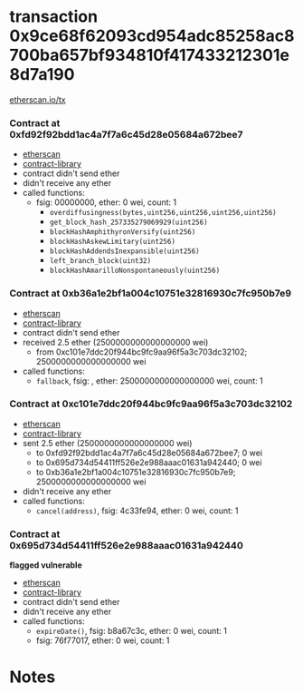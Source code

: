 # transaction 0x9ce68f62093cd954adc85258ac8700ba657bf934810f417433212301e8d7a190

[etherscan.io/tx](https://etherscan.io/tx/0x9ce68f62093cd954adc85258ac8700ba657bf934810f417433212301e8d7a190)


### Contract at 0xfd92f92bdd1ac4a7f7a6c45d28e05684a672bee7

* [etherscan](https://etherscan.io/address/0xfd92f92bdd1ac4a7f7a6c45d28e05684a672bee7)
* [contract-library](https://contract-library.com/contracts/Ethereum/fd92f92bdd1ac4a7f7a6c45d28e05684a672bee7)
* contract didn't send ether
* didn't receive any ether
* called functions:
    * fsig: 00000000, ether: 0 wei, count: 1
        * `overdiffusingness(bytes,uint256,uint256,uint256,uint256)`
        * `get_block_hash_257335279069929(uint256)`
        * `blockHashAmphithyronVersify(uint256)`
        * `blockHashAskewLimitary(uint256)`
        * `blockHashAddendsInexpansible(uint256)`
        * `left_branch_block(uint32)`
        * `blockHashAmarilloNonspontaneously(uint256)`


### Contract at 0xb36a1e2bf1a004c10751e32816930c7fc950b7e9

* [etherscan](https://etherscan.io/address/0xb36a1e2bf1a004c10751e32816930c7fc950b7e9)
* [contract-library](https://contract-library.com/contracts/Ethereum/b36a1e2bf1a004c10751e32816930c7fc950b7e9)
* contract didn't send ether
* received 2.5 ether (2500000000000000000 wei)
    * from 0xc101e7ddc20f944bc9fc9aa96f5a3c703dc32102; 2500000000000000000 wei
* called functions:
    * `fallback`, fsig: , ether: 2500000000000000000 wei, count: 1


### Contract at 0xc101e7ddc20f944bc9fc9aa96f5a3c703dc32102

* [etherscan](https://etherscan.io/address/0xc101e7ddc20f944bc9fc9aa96f5a3c703dc32102)
* [contract-library](https://contract-library.com/contracts/Ethereum/c101e7ddc20f944bc9fc9aa96f5a3c703dc32102)
* sent 2.5 ether (2500000000000000000 wei)
    * to 0xfd92f92bdd1ac4a7f7a6c45d28e05684a672bee7; 0 wei
    * to 0x695d734d54411ff526e2e988aaac01631a942440; 0 wei
    * to 0xb36a1e2bf1a004c10751e32816930c7fc950b7e9; 2500000000000000000 wei
* didn't receive any ether
* called functions:
    * `cancel(address)`, fsig: 4c33fe94, ether: 0 wei, count: 1


### Contract at 0x695d734d54411ff526e2e988aaac01631a942440

**flagged vulnerable**

* [etherscan](https://etherscan.io/address/0x695d734d54411ff526e2e988aaac01631a942440)
* [contract-library](https://contract-library.com/contracts/Ethereum/695d734d54411ff526e2e988aaac01631a942440)
* contract didn't send ether
* didn't receive any ether
* called functions:
    * `expireDate()`, fsig: b8a67c3c, ether: 0 wei, count: 1
    * fsig: 76f77017, ether: 0 wei, count: 1

# Notes

